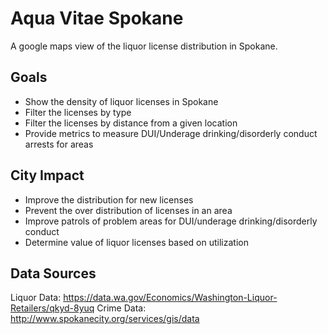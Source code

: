Aqua Vitae Spokane
==================

A google maps view of the liquor license distribution in Spokane.


Goals
-----

* Show the density of liquor licenses in Spokane
* Filter the licenses by type
* Filter the licenses by distance from a given location
* Provide metrics to measure DUI/Underage drinking/disorderly conduct arrests for areas

City Impact
-----------

* Improve the distribution for new licenses
* Prevent the over distribution of licenses in an area
* Improve patrols of problem areas for DUI/underage drinking/disorderly conduct
* Determine value of liquor licenses based on utilization

Data Sources
------------

Liquor Data: https://data.wa.gov/Economics/Washington-Liquor-Retailers/qkyd-8yuq
Crime Data: http://www.spokanecity.org/services/gis/data